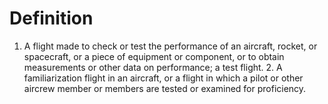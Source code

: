 # Definition

1.  A flight made to check or test the performance of an aircraft,
    rocket, or spacecraft, or a piece of equipment or component, or to
    obtain measurements or other data on performance; a test flight. 2.
    A familiarization flight in an aircraft, or a flight in which a
    pilot or other aircrew member or members are tested or examined for
    proficiency.
